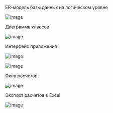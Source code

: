 ER-модель базы данных на логическом уровне

![image](https://github.com/user-attachments/assets/5c391ef3-bc8f-422b-ba04-3e1b6eea0c21)

Диаграмма классов

![image](https://github.com/user-attachments/assets/020046e4-b497-40f2-8d54-7a68e9b88933)

Интерфейс приложения

![image](https://github.com/user-attachments/assets/fe31cd6f-3017-4d38-9ed1-008bbe4bda22)

![image](https://github.com/user-attachments/assets/9dff5110-0519-4f3f-803e-bcd82af43f72)

Окно расчетов

![image](https://github.com/user-attachments/assets/8bb8edef-ed87-41c2-8761-827ceb4715c6)

Экспорт расчетов в Excel

![image](https://github.com/user-attachments/assets/00a73b6d-88b2-46e7-94b1-2ffc33bde74c)



